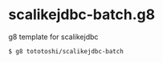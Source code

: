 scalikejdbc-batch.g8
====================

g8 template for scalikejdbc

```
$ g8 tototoshi/scalikejdbc-batch
```
